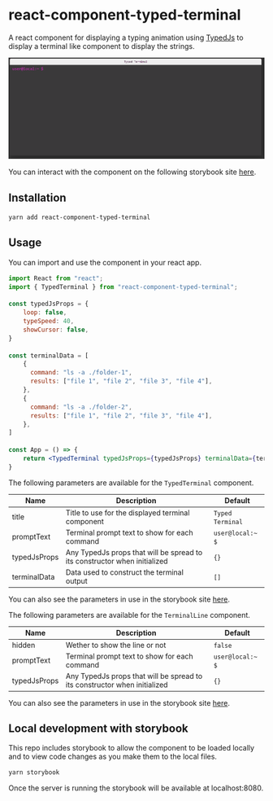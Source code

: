 # react-component-typed-terminal
 
A react component for displaying a typing animation using [TypedJs](https://github.com/mattboldt/typed.js/) to display a terminal like component to display the strings.

![react-component-typed-terminal demo](./docs/typed-terminal-example.gif)

You can interact with the component on the following storybook site [here](https://aaron-k-t-berry.github.io/react-component-typed-terminal/?path=/story/typedterminal--basic).

## Installation

```bash
yarn add react-component-typed-terminal
```

## Usage

You can import and use the component in your react app.

```jsx
import React from "react";
import { TypedTerminal } from "react-component-typed-terminal";

const typedJsProps = {
    loop: false,
    typeSpeed: 40,
    showCursor: false,
}

const terminalData = [
    {
      command: "ls -a ./folder-1",
      results: ["file 1", "file 2", "file 3", "file 4"],
    },
    {
      command: "ls -a ./folder-2",
      results: ["file 1", "file 2", "file 3", "file 4"],
    },
]

const App = () => {
    return <TypedTerminal typedJsProps={typedJsProps} terminalData={terminalData}>
}

```

The following parameters are available for the `TypedTerminal` component.

| Name         | Description                                                               | Default          |
| ------------ | ------------------------------------------------------------------------- | ---------------- |
| title        | Title to use for the displayed terminal component                         | `Typed Terminal` |
| promptText   | Terminal prompt text to show for each command                             | `user@local:~ $` |
| typedJsProps | Any TypedJs props that will be spread to its constructor when initialized | `{}`             |
| terminalData | Data used to construct the terminal output                                | `[]`             |

You can also see the parameters in use in the storybook site [here](https://aaron-k-t-berry.github.io/react-component-typed-terminal/?path=/story/typedterminal--basic).

The following parameters are available for the `TerminalLine` component.

| Name         | Description                                                               | Default          |
| ------------ | ------------------------------------------------------------------------- | ---------------- |
| hidden       | Wether to show the line or not                                            | `false`          |
| promptText   | Terminal prompt text to show for each command                             | `user@local:~ $` |
| typedJsProps | Any TypedJs props that will be spread to its constructor when initialized | `{}`             |

You can also see the parameters in use in the storybook site [here](https://aaron-k-t-berry.github.io/react-component-typed-terminal/?path=/story/terminalline--basic).

## Local development with storybook

This repo includes storybook to allow the component to be loaded locally and to view code changes as you make them to the local files.

```bash
yarn storybook
```

Once the server is running the storybook will be available at localhost:8080.
